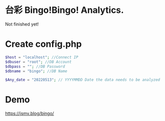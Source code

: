 # 台彩 Bingo!Bingo! Analytics.

Not finished yet!

# Create config.php

```php
$host = "localhost"; //Connect IP
$dbuser = "root"; //DB Account
$dbpass = ""; //DB Password
$dbname = "bingo"; //DB Name

$Any_date = "20220513"; // YYYYMMDD Date the data needs to be analyzed EX:20220510
```

# Demo

https://jsmv.blog/bingo/
